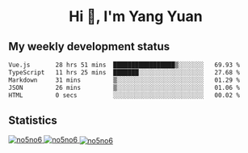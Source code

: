 <h1 align="center">Hi 👋, I'm Yang Yuan</h1>


## My weekly development status
<!--START_SECTION:waka-->

```txt
Vue.js       28 hrs 51 mins  █████████████████▒░░░░░░░   69.93 %
TypeScript   11 hrs 25 mins  ███████░░░░░░░░░░░░░░░░░░   27.68 %
Markdown     31 mins         ▒░░░░░░░░░░░░░░░░░░░░░░░░   01.29 %
JSON         26 mins         ▒░░░░░░░░░░░░░░░░░░░░░░░░   01.06 %
HTML         0 secs          ░░░░░░░░░░░░░░░░░░░░░░░░░   00.02 %
```

<!--END_SECTION:waka-->

## Statistics
<a href="https://github.com/anuraghazra/github-readme-stats">
  <img src="https://github-readme-stats.vercel.app/api/top-langs/?username=no5no6&theme=dracula" alt="no5no6">
</a>
<a href="https://github.com/anuraghazra/github-readme-stats">
  <img src="https://github-readme-stats.vercel.app/api?username=no5no6&show_icons=true&theme=dracula&line_height=40" alt="no5no6">
</a>
<a href="https://github.com/anuraghazra/github-readme-stats">
  <img align="center" src="https://github-readme-streak-stats.herokuapp.com/?user=no5no6&theme=dracula" alt="no5no6" />
</a>